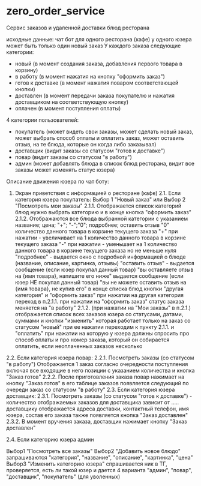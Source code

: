 # zero_order_service
Сервис заказов и удаленной доставки блюд ресторана

исходные данные:
чат бот для одного ресторана (кафе) у одного юзера может быть только один новый заказ
У каждого заказа следующие категории:
- новый (в момент создания заказа, добавления первого товара в корзину)
- в работу (в момент нажатия на кнопку "оформить заказ")
- готов к доставке (в момент нажатия поваром соответствющей кнопки)
- доставлен (в момент передачи заказа покупателю и нажатия доставщиком на соответствующую кнопку)
- оплачен (в момент поступления оплаты)

4 категории пользователей:
- покупатель (может видеть свои заказы, может сделать новый заказ, 
                    может выбрать способ оплаты и оплатить заказ, 
                    может оставить отзыв, на те блюда, которые он
                    когда либо заказывал)
- доставщик (видит заказы со статусом "готов к доставке")
- повар (видит заказы со статусом "в работу")
- админ (может добавлять блюда в список блюд ресторана, видит все заказы
                    может изменять статус юзера)

Описание движения юзера по чат боту:
1. Экран приветствия с информацией о ресторане (кафе)
2.1. Если категория юзера покупатель:
     Выбор 1 "Новый заказ" или Выбор 2 "Посмотреть мои заказы"
2.1.1. Отображается список категорий блюд нужно выбрать категорию 
       и в конце кнопка "оформить заказ"
2.1.2. Отображаются все блюда выбранной категории с указанием 
       название; цена; "+"; "-";"0"; подробнее; оставить отзыв
             "0" количество данного товара в корзине текущего заказа
             "+" при нажатии - увеличивает на 1 количество данного товара в корзине текущего заказа
             "-" при нажатии - уменьшает на 1 количество данного товара в корзине текущего заказа
                 но не меньше нуля
             "подробнее" - выдается окно с подробной информацией о блюде
             (название, описание, картинка, отзывы)
             "оставить отзыв" - выдается сообщение (если юзер покупал данный товар) 
                                "вы оставляете отзыв на {имя товара}, напишите его ниже"
                                выдается сообщение (если юзер НЕ покупал данный товар) 
                                "вы не можете оставить отзыв на {имя товара}, не купив его"
       в конце списка блюд кнопки "другая категория" и "оформить заказ"
       при нажатии на другая категория переход в п.2.1.1.
       при нажатии на "оформить заказ" статус заказа меняется на "в работу"
2.1.2. (при нажатии на "Мои заказы" в п.2.1.)
        отображается список всех заказов юзера со статусами, датами, суммами и кнопки "изменить"
        которая работает только на заказ со статусом "новый" при ее нажатии переходим к пункту 2.1.1.
        и "оплатить" при нажатии на которую у юзера должны спросить про способ оплаты 
        и про номер заказа, который он собирается оплатить, если неоплаченных заказов несколько

2.2. Если категория юзера повар:
2.2.1. Посмотреть заказы (со статусом "в работу")
       Отображается 1 заказ согласно очередности поступления включая все 
       входящие в него позиции с указанием количества и кнопка "Заказ готов"
2.2.2. После приготовления заказа повар нажимает на кнопку "Заказ готов" 
       в его таблице заказов появляется следующий по очереди заказ со статусом "в работу"
2.3. Если категория юзера доставщик:
2.3.1. Посмотреть заказы (со статусом "готов к доставке") 
       - количество отображаемых заказов для доставщика зависит от .....
       доставщику отображается адреса доставки, контактный телефон, имя юзера, состав его заказа
       также появляется кнопка "Заказ доставлен"
2.3.2. В момент вручения заказа, доставщик нажимает кнопку "Заказ доставлен" 

2.4.    Если категорию юзера админ

Выбор1 "Посмотреть все заказы"
Выбор2 "Добавить новое блюдо"
        запрашиваются "категория", "название", "описание", "картинка", "цена"
Выбор3  "Изменить категорию юзера"
        спрашивается ник в ТГ, проверяется, есть ли такой юзер и дается 4 варианта
        "админ", "повар", "доставщик", "покупатель" (для уволенных)


